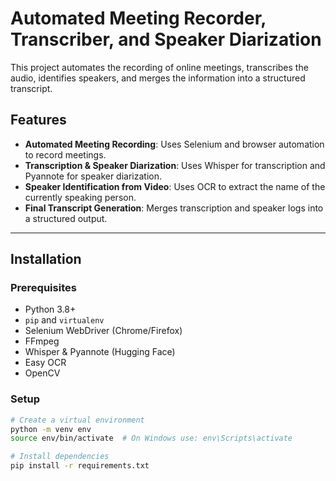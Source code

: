 # Automated Meeting Recorder, Transcriber, and Speaker Diarization

This project automates the recording of online meetings, transcribes the audio, identifies speakers, and merges the information into a structured transcript.

## Features

- **Automated Meeting Recording**: Uses Selenium and browser automation to record meetings.
- **Transcription & Speaker Diarization**: Uses Whisper for transcription and Pyannote for speaker diarization.
- **Speaker Identification from Video**: Uses OCR to extract the name of the currently speaking person.
- **Final Transcript Generation**: Merges transcription and speaker logs into a structured output.

---

## Installation

### Prerequisites
- Python 3.8+
- `pip` and `virtualenv`
- Selenium WebDriver (Chrome/Firefox)
- FFmpeg
- Whisper & Pyannote (Hugging Face)
- Easy OCR
- OpenCV

### Setup
```bash
# Create a virtual environment
python -m venv env
source env/bin/activate  # On Windows use: env\Scripts\activate

# Install dependencies
pip install -r requirements.txt
